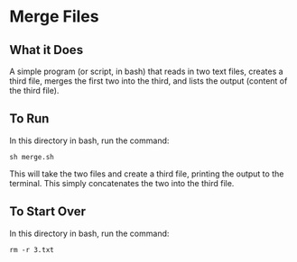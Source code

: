 # Merge Files

## What it Does

A simple program (or script, in bash) that reads in two text files, creates a third file, merges the first two into the third, and lists the output (content of the third file).

## To Run

In this directory in bash, run the command:

`sh merge.sh`

This will take the two files and create a third file, printing the output to the terminal. This simply concatenates the two into the third file.

## To Start Over

In this directory in bash, run the command:

`rm -r 3.txt`